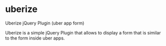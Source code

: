 uberize
=======

Uberize jQuery Plugin (uber app form)

Uberize is a simple jQuery Plugin that allows to display a form that is similar to the form inside uber apps.